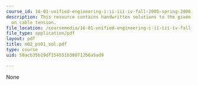 ```yaml
---
course_id: 16-01-unified-engineering-i-ii-iii-iv-fall-2005-spring-2006
description: This resource contains handwritten solutions to the given problem set
  on cable tension.
file_location: /coursemedia/16-01-unified-engineering-i-ii-iii-iv-fall-2005-spring-2006/58acb35b19df154551b380712b6a5ad9_m02_ps01_sol.pdf
file_type: application/pdf
layout: pdf
title: m02_ps01_sol.pdf
type: course
uid: 58acb35b19df154551b380712b6a5ad9

---
```

None